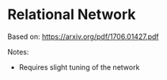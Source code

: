 # Relational Network

Based on: https://arxiv.org/pdf/1706.01427.pdf

Notes:
- Requires slight tuning of the network
